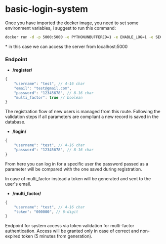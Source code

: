 # basic-login-system
Once you have imported the docker image, you need to set some environment variables, i suggest to run this command: 
```bash
docker run -d -p 5000:5000 -e PYTHONUNBUFFERED=1 -e ENABLE_LOG=1 -e SECRET_KEY=12345 -e SERVER_MAIL={your_gmail} -e SERVER_MAIL_PWD={your_gmail_password} basic-login-system
```

\* in this case we can access the server from localhost:5000
### Endpoint
* **/register/** <br/>
```javascript
{
    "username": "test", // 4-16 char
    "email": "test@gmail.com",
    "password": "12345678", // 8-16 char
    "multi_factor": true // boolean
}
```
The registration flow of new users is managed from this route. Following the validation steps if all parameters are compliant a new record is saved in the database.
<br/>
* **/login/** <br/>
```javascript
{
    "username": "test", // 4-16 char
    "password": "12345678", // 8-16 char
}
```
From here you can log in for a specific user the password passed as a parameter will be compared with the one saved during registration.

In case of multi_factor instead a token will be generated and sent to the user's email.
<br/>
* **/multi_factor/**<br/>
```javascript
{
    "username": "test", // 4-16 char
    "token": "000000", // 6-digit
}
```
 Endpoint for system access via token validation for multi-factor authentication. Access will be granted only in case of correct and non-expired token (5 minutes from generation).
